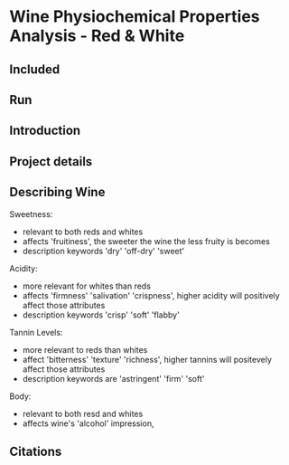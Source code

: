 # Wine Physiochemical Properties Analysis - Red & White 

## Included


## Run


## Introduction


## Project details


## Describing Wine
Sweetness:
- relevant to both reds and whites
- affects 'fruitiness', the sweeter the wine the less fruity is becomes
- description keywords 'dry' 'off-dry' 'sweet'

Acidity:
- more relevant for whites than reds
- affects 'firmness' 'salivation' 'crispness', higher acidity will positively affect those attributes
- description keywords 'crisp' 'soft' 'flabby'

Tannin Levels:
- more relevant to reds than whites
- affect 'bitterness' 'texture' 'richness', higher tannins will positevely affect those attributes
- description keywords are 'astringent' 'firm' 'soft'

Body: 
- relevant to both resd and whites
- affects wine's 'alcohol' impression, 

## Citations
